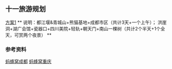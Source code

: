 十一旅游规划
------------
[方案1](方案1.md)
** 说明：都江堰&青城山+熊猫基地+成都市区（共计3天+一个上午）； 洪崖洞+湖广会馆+瓷器口+四川美院+轻轨+朝天门+南山一棵树（共计2个半天+1个全天，可赏两个夜景） **

### 参考资料
[蚂蜂窝成都](蚂蜂窝成都.pdf)
[蚂蜂窝重庆](蚂蜂窝重庆.pdf)
